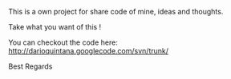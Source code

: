This is a own project for share code of mine, ideas and thoughts.

Take what you want of this !

You can checkout the code here:
http://darioquintana.googlecode.com/svn/trunk/

Best Regards